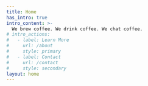 ```yaml
---
title: Home
has_intro: true
intro_content: >-
  We brew coffee. We drink coffee. We chat coffee.
# intro_actions:
#   - label: Learn More
#     url: /about
#     style: primary
#   - label: Contact
#     url: /contact
#     style: secondary
layout: home
---
```

